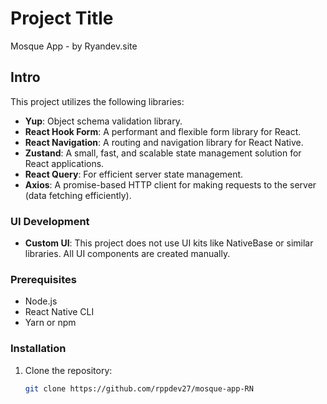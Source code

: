 # Project Title

Mosque App - by Ryandev.site

## Intro

This project utilizes the following libraries:
- **Yup**: Object schema validation library.
- **React Hook Form**: A performant and flexible form library for React.
- **React Navigation**: A routing and navigation library for React Native.
- **Zustand**: A small, fast, and scalable state management solution for React applications.
- **React Query**: For efficient server state management.
- **Axios**: A promise-based HTTP client for making requests to the server (data fetching efficiently).

### UI Development

- **Custom UI**: This project does not use UI kits like NativeBase or similar libraries. All UI components are created manually.

### Prerequisites

- Node.js
- React Native CLI
- Yarn or npm

### Installation

1. Clone the repository:
   ```bash
   git clone https://github.com/rppdev27/mosque-app-RN